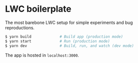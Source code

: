 # LWC boilerplate

The most barebone LWC setup for simple experiments and bug reproductions.

```sh
$ yarn build             # Build app (production mode)
$ yarn start             # Run (production mode)
$ yarn dev               # Build, run, and watch (dev mode)
```

The app is hosted in `localhost:3000`.
